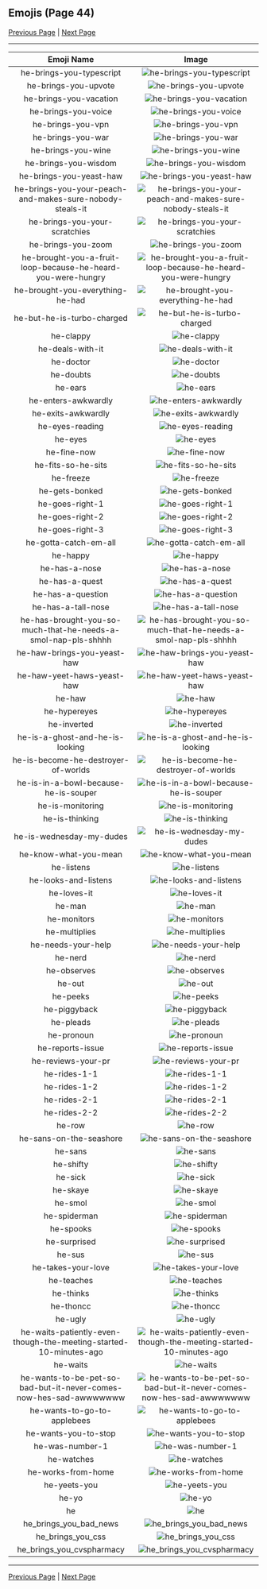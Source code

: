
## Emojis (Page 44)

[Previous Page](/docs/hashicorp/page-h-0043.md)
  | [Next Page](/docs/hashicorp/page-h-0045.md)

<hr />

|Emoji Name|Image|
| :-: | :-: |
|he-brings-you-typescript| ![he-brings-you-typescript](/emojis/hashicorp/he-brings-you-typescript.png)|
|he-brings-you-upvote| ![he-brings-you-upvote](/emojis/hashicorp/he-brings-you-upvote.png)|
|he-brings-you-vacation| ![he-brings-you-vacation](/emojis/hashicorp/he-brings-you-vacation.png)|
|he-brings-you-voice| ![he-brings-you-voice](/emojis/hashicorp/he-brings-you-voice.png)|
|he-brings-you-vpn| ![he-brings-you-vpn](/emojis/hashicorp/he-brings-you-vpn.png)|
|he-brings-you-war| ![he-brings-you-war](/emojis/hashicorp/he-brings-you-war.png)|
|he-brings-you-wine| ![he-brings-you-wine](/emojis/hashicorp/he-brings-you-wine.png)|
|he-brings-you-wisdom| ![he-brings-you-wisdom](/emojis/hashicorp/he-brings-you-wisdom.png)|
|he-brings-you-yeast-haw| ![he-brings-you-yeast-haw](/emojis/hashicorp/he-brings-you-yeast-haw.png)|
|he-brings-you-your-peach-and-makes-sure-nobody-steals-it| ![he-brings-you-your-peach-and-makes-sure-nobody-steals-it](/emojis/hashicorp/he-brings-you-your-peach-and-makes-sure-nobody-steals-it.png)|
|he-brings-you-your-scratchies| ![he-brings-you-your-scratchies](/emojis/hashicorp/he-brings-you-your-scratchies.png)|
|he-brings-you-zoom| ![he-brings-you-zoom](/emojis/hashicorp/he-brings-you-zoom.gif)|
|he-brought-you-a-fruit-loop-because-he-heard-you-were-hungry| ![he-brought-you-a-fruit-loop-because-he-heard-you-were-hungry](/emojis/hashicorp/he-brought-you-a-fruit-loop-because-he-heard-you-were-hungry.png)|
|he-brought-you-everything-he-had| ![he-brought-you-everything-he-had](/emojis/hashicorp/he-brought-you-everything-he-had.png)|
|he-but-he-is-turbo-charged| ![he-but-he-is-turbo-charged](/emojis/hashicorp/he-but-he-is-turbo-charged.png)|
|he-clappy| ![he-clappy](/emojis/hashicorp/he-clappy.gif)|
|he-deals-with-it| ![he-deals-with-it](/emojis/hashicorp/he-deals-with-it.gif)|
|he-doctor| ![he-doctor](/emojis/hashicorp/he-doctor.png)|
|he-doubts| ![he-doubts](/emojis/hashicorp/he-doubts.png)|
|he-ears| ![he-ears](/emojis/hashicorp/he-ears.png)|
|he-enters-awkwardly| ![he-enters-awkwardly](/emojis/hashicorp/he-enters-awkwardly.gif)|
|he-exits-awkwardly| ![he-exits-awkwardly](/emojis/hashicorp/he-exits-awkwardly.gif)|
|he-eyes-reading| ![he-eyes-reading](/emojis/hashicorp/he-eyes-reading.gif)|
|he-eyes| ![he-eyes](/emojis/hashicorp/he-eyes.png)|
|he-fine-now| ![he-fine-now](/emojis/hashicorp/he-fine-now.png)|
|he-fits-so-he-sits| ![he-fits-so-he-sits](/emojis/hashicorp/he-fits-so-he-sits.png)|
|he-freeze| ![he-freeze](/emojis/hashicorp/he-freeze.png)|
|he-gets-bonked| ![he-gets-bonked](/emojis/hashicorp/he-gets-bonked.png)|
|he-goes-right-1| ![he-goes-right-1](/emojis/hashicorp/he-goes-right-1.gif)|
|he-goes-right-2| ![he-goes-right-2](/emojis/hashicorp/he-goes-right-2.gif)|
|he-goes-right-3| ![he-goes-right-3](/emojis/hashicorp/he-goes-right-3.gif)|
|he-gotta-catch-em-all| ![he-gotta-catch-em-all](/emojis/hashicorp/he-gotta-catch-em-all.png)|
|he-happy| ![he-happy](/emojis/hashicorp/he-happy.png)|
|he-has-a-nose| ![he-has-a-nose](/emojis/hashicorp/he-has-a-nose.png)|
|he-has-a-quest| ![he-has-a-quest](/emojis/hashicorp/he-has-a-quest.png)|
|he-has-a-question| ![he-has-a-question](/emojis/hashicorp/he-has-a-question.png)|
|he-has-a-tall-nose| ![he-has-a-tall-nose](/emojis/hashicorp/he-has-a-tall-nose.png)|
|he-has-brought-you-so-much-that-he-needs-a-smol-nap-pls-shhhh| ![he-has-brought-you-so-much-that-he-needs-a-smol-nap-pls-shhhh](/emojis/hashicorp/he-has-brought-you-so-much-that-he-needs-a-smol-nap-pls-shhhh.png)|
|he-haw-brings-you-yeast-haw| ![he-haw-brings-you-yeast-haw](/emojis/hashicorp/he-haw-brings-you-yeast-haw.png)|
|he-haw-yeet-haws-yeast-haw| ![he-haw-yeet-haws-yeast-haw](/emojis/hashicorp/he-haw-yeet-haws-yeast-haw.gif)|
|he-haw| ![he-haw](/emojis/hashicorp/he-haw.png)|
|he-hypereyes| ![he-hypereyes](/emojis/hashicorp/he-hypereyes.png)|
|he-inverted| ![he-inverted](/emojis/hashicorp/he-inverted.png)|
|he-is-a-ghost-and-he-is-looking| ![he-is-a-ghost-and-he-is-looking](/emojis/hashicorp/he-is-a-ghost-and-he-is-looking.png)|
|he-is-become-he-destroyer-of-worlds| ![he-is-become-he-destroyer-of-worlds](/emojis/hashicorp/he-is-become-he-destroyer-of-worlds.png)|
|he-is-in-a-bowl-because-he-is-souper| ![he-is-in-a-bowl-because-he-is-souper](/emojis/hashicorp/he-is-in-a-bowl-because-he-is-souper.png)|
|he-is-monitoring| ![he-is-monitoring](/emojis/hashicorp/he-is-monitoring.gif)|
|he-is-thinking| ![he-is-thinking](/emojis/hashicorp/he-is-thinking.png)|
|he-is-wednesday-my-dudes| ![he-is-wednesday-my-dudes](/emojis/hashicorp/he-is-wednesday-my-dudes.png)|
|he-know-what-you-mean| ![he-know-what-you-mean](/emojis/hashicorp/he-know-what-you-mean.png)|
|he-listens| ![he-listens](/emojis/hashicorp/he-listens.png)|
|he-looks-and-listens| ![he-looks-and-listens](/emojis/hashicorp/he-looks-and-listens.png)|
|he-loves-it| ![he-loves-it](/emojis/hashicorp/he-loves-it.png)|
|he-man| ![he-man](/emojis/hashicorp/he-man.png)|
|he-monitors| ![he-monitors](/emojis/hashicorp/he-monitors.gif)|
|he-multiplies| ![he-multiplies](/emojis/hashicorp/he-multiplies.gif)|
|he-needs-your-help| ![he-needs-your-help](/emojis/hashicorp/he-needs-your-help.png)|
|he-nerd| ![he-nerd](/emojis/hashicorp/he-nerd.png)|
|he-observes| ![he-observes](/emojis/hashicorp/he-observes.gif)|
|he-out| ![he-out](/emojis/hashicorp/he-out.gif)|
|he-peeks| ![he-peeks](/emojis/hashicorp/he-peeks.gif)|
|he-piggyback| ![he-piggyback](/emojis/hashicorp/he-piggyback.png)|
|he-pleads| ![he-pleads](/emojis/hashicorp/he-pleads.png)|
|he-pronoun| ![he-pronoun](/emojis/hashicorp/he-pronoun.png)|
|he-reports-issue| ![he-reports-issue](/emojis/hashicorp/he-reports-issue.png)|
|he-reviews-your-pr| ![he-reviews-your-pr](/emojis/hashicorp/he-reviews-your-pr.gif)|
|he-rides-1-1| ![he-rides-1-1](/emojis/hashicorp/he-rides-1-1.png)|
|he-rides-1-2| ![he-rides-1-2](/emojis/hashicorp/he-rides-1-2.png)|
|he-rides-2-1| ![he-rides-2-1](/emojis/hashicorp/he-rides-2-1.png)|
|he-rides-2-2| ![he-rides-2-2](/emojis/hashicorp/he-rides-2-2.png)|
|he-row| ![he-row](/emojis/hashicorp/he-row.png)|
|he-sans-on-the-seashore| ![he-sans-on-the-seashore](/emojis/hashicorp/he-sans-on-the-seashore.png)|
|he-sans| ![he-sans](/emojis/hashicorp/he-sans.png)|
|he-shifty| ![he-shifty](/emojis/hashicorp/he-shifty.gif)|
|he-sick| ![he-sick](/emojis/hashicorp/he-sick.png)|
|he-skaye| ![he-skaye](/emojis/hashicorp/he-skaye.png)|
|he-smol| ![he-smol](/emojis/hashicorp/he-smol.png)|
|he-spiderman| ![he-spiderman](/emojis/hashicorp/he-spiderman.gif)|
|he-spooks| ![he-spooks](/emojis/hashicorp/he-spooks.png)|
|he-surprised| ![he-surprised](/emojis/hashicorp/he-surprised.png)|
|he-sus| ![he-sus](/emojis/hashicorp/he-sus.gif)|
|he-takes-your-love| ![he-takes-your-love](/emojis/hashicorp/he-takes-your-love.png)|
|he-teaches| ![he-teaches](/emojis/hashicorp/he-teaches.png)|
|he-thinks| ![he-thinks](/emojis/hashicorp/he-thinks.png)|
|he-thoncc| ![he-thoncc](/emojis/hashicorp/he-thoncc.png)|
|he-ugly| ![he-ugly](/emojis/hashicorp/he-ugly.png)|
|he-waits-patiently-even-though-the-meeting-started-10-minutes-ago| ![he-waits-patiently-even-though-the-meeting-started-10-minutes-ago](/emojis/hashicorp/he-waits-patiently-even-though-the-meeting-started-10-minutes-ago.png)|
|he-waits| ![he-waits](/emojis/hashicorp/he-waits.png)|
|he-wants-to-be-pet-so-bad-but-it-never-comes-now-hes-sad-awwwwwww| ![he-wants-to-be-pet-so-bad-but-it-never-comes-now-hes-sad-awwwwwww](/emojis/hashicorp/he-wants-to-be-pet-so-bad-but-it-never-comes-now-hes-sad-awwwwwww.gif)|
|he-wants-to-go-to-applebees| ![he-wants-to-go-to-applebees](/emojis/hashicorp/he-wants-to-go-to-applebees.png)|
|he-wants-you-to-stop| ![he-wants-you-to-stop](/emojis/hashicorp/he-wants-you-to-stop.png)|
|he-was-number-1| ![he-was-number-1](/emojis/hashicorp/he-was-number-1.jpg)|
|he-watches| ![he-watches](/emojis/hashicorp/he-watches.gif)|
|he-works-from-home| ![he-works-from-home](/emojis/hashicorp/he-works-from-home.png)|
|he-yeets-you| ![he-yeets-you](/emojis/hashicorp/he-yeets-you.png)|
|he-yo| ![he-yo](/emojis/hashicorp/he-yo.png)|
|he| ![he](/emojis/hashicorp/he.png)|
|he_brings_you_bad_news| ![he_brings_you_bad_news](/emojis/hashicorp/he_brings_you_bad_news.png)|
|he_brings_you_css| ![he_brings_you_css](/emojis/hashicorp/he_brings_you_css.png)|
|he_brings_you_cvspharmacy| ![he_brings_you_cvspharmacy](/emojis/hashicorp/he_brings_you_cvspharmacy.png)|

<hr/>

[Previous Page](/docs/hashicorp/page-h-0043.md)
  | [Next Page](/docs/hashicorp/page-h-0045.md)